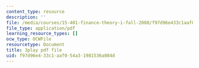 ```yaml
---
content_type: resource
description: ''
file: /media/courses/15-401-finance-theory-i-fall-2008/f97d96e433c1aaf054a31981536a084d_N8gtnbJuMoo.pdf
file_type: application/pdf
learning_resource_types: []
ocw_type: OCWFile
resourcetype: Document
title: 3play pdf file
uid: f97d96e4-33c1-aaf0-54a3-1981536a084d
---
```

